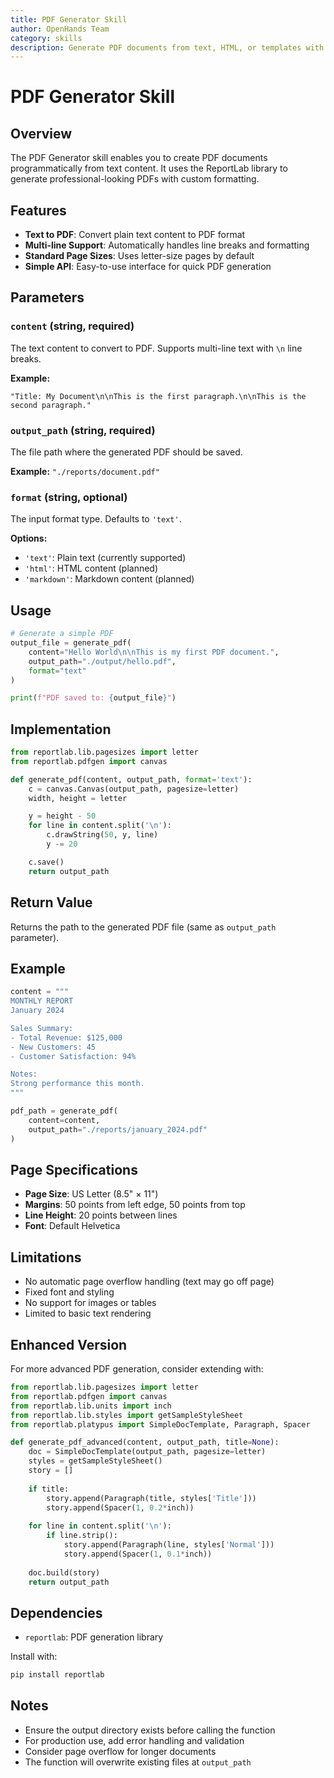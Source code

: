 ```yaml
---
title: PDF Generator Skill
author: OpenHands Team
category: skills
description: Generate PDF documents from text, HTML, or templates with custom styling.
---
```


# PDF Generator Skill

## Overview

The PDF Generator skill enables you to create PDF documents programmatically from text content. It uses the ReportLab library to generate professional-looking PDFs with custom formatting.

## Features

- **Text to PDF**: Convert plain text content to PDF format
- **Multi-line Support**: Automatically handles line breaks and formatting
- **Standard Page Sizes**: Uses letter-size pages by default
- **Simple API**: Easy-to-use interface for quick PDF generation

## Parameters

### `content` (string, required)
The text content to convert to PDF. Supports multi-line text with `\n` line breaks.

**Example:**
```
"Title: My Document\n\nThis is the first paragraph.\n\nThis is the second paragraph."
```

### `output_path` (string, required)
The file path where the generated PDF should be saved.

**Example:** `"./reports/document.pdf"`

### `format` (string, optional)
The input format type. Defaults to `'text'`.

**Options:**
- `'text'`: Plain text (currently supported)
- `'html'`: HTML content (planned)
- `'markdown'`: Markdown content (planned)

## Usage

```python
# Generate a simple PDF
output_file = generate_pdf(
    content="Hello World\n\nThis is my first PDF document.",
    output_path="./output/hello.pdf",
    format="text"
)

print(f"PDF saved to: {output_file}")
```

## Implementation

```python
from reportlab.lib.pagesizes import letter
from reportlab.pdfgen import canvas

def generate_pdf(content, output_path, format='text'):
    c = canvas.Canvas(output_path, pagesize=letter)
    width, height = letter

    y = height - 50
    for line in content.split('\n'):
        c.drawString(50, y, line)
        y -= 20

    c.save()
    return output_path
```

## Return Value

Returns the path to the generated PDF file (same as `output_path` parameter).

## Example

```python
content = """
MONTHLY REPORT
January 2024

Sales Summary:
- Total Revenue: $125,000
- New Customers: 45
- Customer Satisfaction: 94%

Notes:
Strong performance this month.
"""

pdf_path = generate_pdf(
    content=content,
    output_path="./reports/january_2024.pdf"
)
```

## Page Specifications

- **Page Size**: US Letter (8.5" × 11")
- **Margins**: 50 points from left edge, 50 points from top
- **Line Height**: 20 points between lines
- **Font**: Default Helvetica

## Limitations

- No automatic page overflow handling (text may go off page)
- Fixed font and styling
- No support for images or tables
- Limited to basic text rendering

## Enhanced Version

For more advanced PDF generation, consider extending with:

```python
from reportlab.lib.pagesizes import letter
from reportlab.pdfgen import canvas
from reportlab.lib.units import inch
from reportlab.lib.styles import getSampleStyleSheet
from reportlab.platypus import SimpleDocTemplate, Paragraph, Spacer

def generate_pdf_advanced(content, output_path, title=None):
    doc = SimpleDocTemplate(output_path, pagesize=letter)
    styles = getSampleStyleSheet()
    story = []
    
    if title:
        story.append(Paragraph(title, styles['Title']))
        story.append(Spacer(1, 0.2*inch))
    
    for line in content.split('\n'):
        if line.strip():
            story.append(Paragraph(line, styles['Normal']))
            story.append(Spacer(1, 0.1*inch))
    
    doc.build(story)
    return output_path
```

## Dependencies

- `reportlab`: PDF generation library

Install with:
```bash
pip install reportlab
```

## Notes

- Ensure the output directory exists before calling the function
- For production use, add error handling and validation
- Consider page overflow for longer documents
- The function will overwrite existing files at `output_path`
